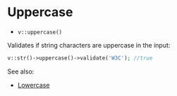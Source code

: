 # Uppercase

- `v::uppercase()`

Validates if string characters are uppercase in the input:

```php
v::str()->uppercase()->validate('W3C'); //true
```

See also:

  * [Lowercase](Lowercase.md)
